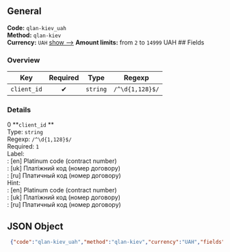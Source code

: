 ## General 
**Code:** `qlan-kiev_uah`  
**Method:** `qlan-kiev`  
**Currency:** `UAH` [show -->]() 
**Amount limits:** from `2`  to `14999`  UAH ## Fields 
### Overview 
|Key|Required|Type|Regexp| 
|:---:|:---:|:---:|:---:| 
|`client_id` |✔ |`string` |`/^\d{1,128}$/` | 
 
### Details 
0 **`client_id` **  
Type: `string`  
Regexp: `/^\d{1,128}$/`  
Required: `1`  
Label:  
: [en] Platinum code (contract number)  
: [uk] Платіжний код (номер договору)  
: [ru] Платичный код (номер договору)  
Hint:  
: [en] Platinum code (contract number)  
: [uk] Платіжний код (номер договору)  
: [ru] Платичный код (номер договору)  
## JSON Object 
```json
 {"code":"qlan-kiev_uah","method":"qlan-kiev","currency":"UAH","fields":[{"key":"client_id","type":"string","label":{"en":"Platinum code (contract number)","uk":"\u041f\u043b\u0430\u0442\u0456\u0436\u043d\u0438\u0439 \u043a\u043e\u0434 (\u043d\u043e\u043c\u0435\u0440 \u0434\u043e\u0433\u043e\u0432\u043e\u0440\u0443)","ru":"\u041f\u043b\u0430\u0442\u0438\u0447\u043d\u044b\u0439 \u043a\u043e\u0434 (\u043d\u043e\u043c\u0435\u0440 \u0434\u043e\u0433\u043e\u0432\u043e\u0440\u0443)"},"regexp":"\/^\\d{1,128}$\/","required":true,"position":1,"hint":{"en":"Platinum code (contract number)","uk":"\u041f\u043b\u0430\u0442\u0456\u0436\u043d\u0438\u0439 \u043a\u043e\u0434 (\u043d\u043e\u043c\u0435\u0440 \u0434\u043e\u0433\u043e\u0432\u043e\u0440\u0443)","ru":"\u041f\u043b\u0430\u0442\u0438\u0447\u043d\u044b\u0439 \u043a\u043e\u0434 (\u043d\u043e\u043c\u0435\u0440 \u0434\u043e\u0433\u043e\u0432\u043e\u0440\u0443)"},"example":"11440"}],"amount_min":2,"amount_max":14999}```  
